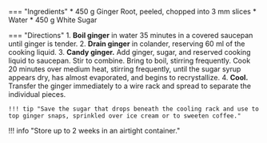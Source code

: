 === "Ingredients"
    * 450 g Ginger Root, peeled, chopped into 3 mm slices
    * Water
    * 450 g White Sugar

=== "Directions"
    1. **Boil ginger** in water 35 minutes in a covered saucepan until ginger is tender.
    2. **Drain ginger** in colander, reserving 60 ml of the cooking liquid.
    3. **Candy ginger.** Add ginger, sugar, and reserved cooking liquid to saucepan. Stir to combine. Bring to boil, stirring frequently. Cook 20 minutes over medium heat, stirring frequently, until the sugar syrup appears dry, has almost evaporated, and begins to recrystallize.
    4. **Cool.** Transfer the ginger immediately to a wire rack and spread to separate the individual pieces.

    !!! tip "Save the sugar that drops beneath the cooling rack and use to top ginger snaps, sprinkled over ice cream or to sweeten coffee."

!!! info "Store up to 2 weeks in an airtight container."

[^1]:
    Brown, Alton. ["Candied Ginger."](https://www.foodnetwork.com/recipes/alton-brown/candied-ginger-recipe-1944906) *Food Network.* May 2017. Accessed December 2020.
